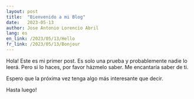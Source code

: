 ```yaml
---
layout: post
title:  "Bienvenido a mi Blog"
date:   2023-05-13
author: Jose Antonio Lorencio Abril
lang: es
en_link: /2023/05/13/Hello
fr_link: /2023/05/13/Bonjour
---
```


Hola! Este es mi primer post. Es solo una prueba y probablemente nadie lo leerá. Pero si lo haces, por favor házmelo saber. Me encantaría saber de ti.

Espero que la próxima vez tenga algo más interesante que decir.

Hasta luego!